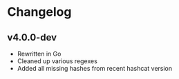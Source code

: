 # Changelog

## v4.0.0-dev

- Rewritten in Go
- Cleaned up various regexes
- Added all missing hashes from recent hashcat version
